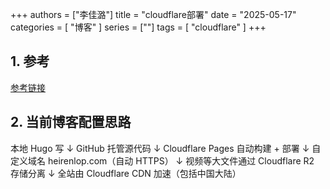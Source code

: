 +++
authors = ["李佳潞"]
title = "cloudflare部署"
date = "2025-05-17"
categories = [
    "博客"
]
series = [""]
tags = [
    "cloudflare"
]
+++

## 1. 参考

[参考链接](https://akearer.top/post/how-to-setup-a-blog-with-hugo-and-cfpages/)

## 2. 当前博客配置思路

本地 Hugo 写
      ↓ GitHub 托管源代码
      ↓ Cloudflare Pages 自动构建 + 部署
      ↓ 自定义域名 heirenlop.com（自动 HTTPS）
      ↓ 视频等大文件通过 Cloudflare R2 存储分离
      ↓ 全站由 Cloudflare CDN 加速（包括中国大陆）

